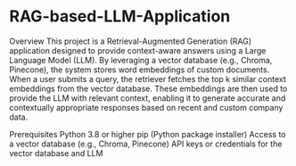 # RAG-based-LLM-Application

Overview
This project is a Retrieval-Augmented Generation (RAG) application designed to provide context-aware answers using a Large Language Model (LLM). By leveraging a vector database (e.g., Chroma, Pinecone), the system stores word embeddings of custom documents. When a user submits a query, the retriever fetches the top k similar context embeddings from the vector database. These embeddings are then used to provide the LLM with relevant context, enabling it to generate accurate and contextually appropriate responses based on recent and custom company data.

Prerequisites
Python 3.8 or higher
pip (Python package installer)
Access to a vector database (e.g., Chroma, Pinecone)
API keys or credentials for the vector database and LLM
